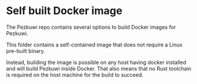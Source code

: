 # Self built Docker image

The Pezkuwi repo contains several options to build Docker images for Pezkuwi.

This folder contains a self-contained image that does not require a Linux pre-built binary.

Instead, building the image is possible on any host having docker installed and will
build Pezkuwi inside Docker. That also means that no Rust toolchain is required on the host
machine for the build to succeed.
